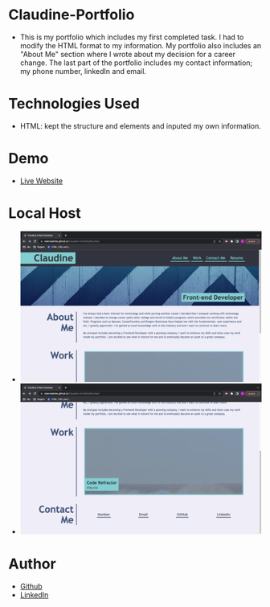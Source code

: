 # Claudine-Portfolio
* This is my portfolio which includes my first completed task. I had to modify the HTML format to my information. My portfolio also includes an "About Me" section where I wrote about my decision for a career change. The last part of the portfolio includes my contact information; my phone number, linkedIn and email. 

# Technologies Used
* HTML: kept the structure and elements and inputed my own information.

# Demo
* [Live Website](https://cbernadotte.github.io/Claudine-Portfolio/)

# Local Host
* ![img](./assets/images/Portfolio-pic1.png)
* ![img](./assets/images/Portfolio-pic2.png)

# Author
* [Github](https://github.com/cbernadotte)
* [LinkedIn](https://www.linkedin.com/in/claudine-bernadotte-614b38152)
 
